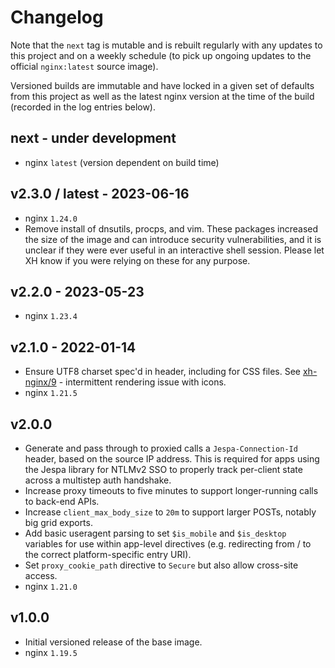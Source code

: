 # Changelog

Note that the `next` tag is mutable and is rebuilt regularly with any updates to this project and
on a weekly schedule (to pick up ongoing updates to the official `nginx:latest` source image).

Versioned builds are immutable and have locked in a given set of defaults from this project as well
as the latest nginx version at the time of the build (recorded in the log entries below).

## next - under development

* nginx `latest` (version dependent on build time)

## v2.3.0 / latest - 2023-06-16

* nginx `1.24.0`
* Remove install of dnsutils, procps, and vim. These packages increased the size of the image and can introduce security
  vulnerabilities, and it is unclear if they were ever useful in an interactive shell session. Please let XH know if you
  were relying on these for any purpose.

## v2.2.0 - 2023-05-23

* nginx `1.23.4`

## v2.1.0 - 2022-01-14

* Ensure UTF8 charset spec'd in header, including for CSS files.
  See [xh-nginx/9](https://github.com/xh/xh-nginx/issues/9) - intermittent rendering issue with
  icons.
* nginx `1.21.5`

## v2.0.0

* Generate and pass through to proxied calls a `Jespa-Connection-Id` header, based on the source IP
  address. This is required for apps using the Jespa library for NTLMv2 SSO to properly track
  per-client state across a multistep auth handshake.
* Increase proxy timeouts to five minutes to support longer-running calls to back-end APIs.
* Increase `client_max_body_size` to `20m` to support larger POSTs, notably big grid exports.
* Add basic useragent parsing to set `$is_mobile` and `$is_desktop` variables for use within
  app-level directives (e.g. redirecting from / to the correct platform-specific entry URI).
* Set `proxy_cookie_path` directive to `Secure` but also allow cross-site access.
* nginx `1.21.0`

## v1.0.0

* Initial versioned release of the base image.
* nginx `1.19.5`
